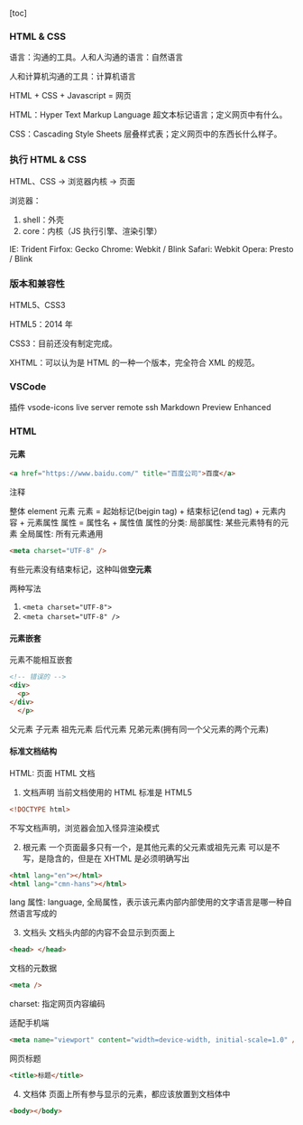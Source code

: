 [toc]

### HTML & CSS

语言：沟通的工具。人和人沟通的语言：自然语言

人和计算机沟通的工具：计算机语言

HTML + CSS + Javascript = 网页

HTML：Hyper Text Markup Language 超文本标记语言；定义网页中有什么。

CSS：Cascading Style Sheets 层叠样式表；定义网页中的东西长什么样子。

### 执行 HTML & CSS

HTML、CSS -> 浏览器内核 -> 页面

浏览器：

1. shell：外壳
2. core：内核（JS 执行引擎、渲染引擎）

IE: Trident
Firfox: Gecko
Chrome: Webkit / Blink
Safari: Webkit
Opera: Presto / Blink

### 版本和兼容性

HTML5、CSS3

HTML5：2014 年

CSS3：目前还没有制定完成。

XHTML：可以认为是 HTML 的一种一个版本，完全符合 XML 的规范。

### VSCode

插件
vsode-icons
live server
remote ssh
Markdown Preview Enhanced

### HTML

#### 元素

```html
<a href="https://www.baidu.com/" title="百度公司">百度</a>
```

<!-- 超链接 -->  注释

整体 element 元素
元素 = 起始标记(bejgin tag) + 结束标记(end tag) + 元素内容 + 元素属性
属性 = 属性名 + 属性值
属性的分类:
局部属性: 某些元素特有的元素
全局属性: 所有元素通用

```html
<meta charset="UTF-8" />
```

有些元素没有结束标记，这种叫做**空元素**

两种写法

1. `<meta charset="UTF-8">`
2. `<meta charset="UTF-8" />`

#### 元素嵌套

元素不能相互嵌套

```html
<!-- 错误的 -->
<div>
  <p>
</div>
  </p>
```

父元素 子元素 祖先元素 后代元素 兄弟元素(拥有同一个父元素的两个元素)

#### 标准文档结构

HTML: 页面 HTML 文档

1. 文档声明
   当前文档使用的 HTML 标准是 HTML5

```html
<!DOCTYPE html>
```

不写文档声明，浏览器会加入怪异渲染模式

2. 根元素
   一个页面最多只有一个，是其他元素的父元素或祖先元素
   可以是不写，是隐含的，但是在 XHTML 是必须明确写出

```html
<html lang="en"></html>
<html lang="cmn-hans"></html>
```

lang 属性: language, 全局属性，表示该元素内部内部使用的文字语言是哪一种自然语言写成的

3. 文档头
   文档头内部的内容不会显示到页面上

```html
<head> </head>
```

文档的元数据

```html
<meta />
```

charset: 指定网页内容编码

适配手机端

```html
<meta name="viewport" content="width=device-width, initial-scale=1.0" />
```

网页标题

```html
<title>标题</title>
```

4. 文档体
   页面上所有参与显示的元素，都应该放置到文档体中

```html
<body></body>
```
